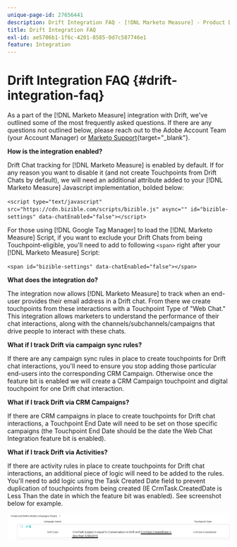 ```yaml
---
unique-page-id: 27656441
description: Drift Integration FAQ - [!DNL Marketo Measure] - Product Documentation
title: Drift Integration FAQ
exl-id: ae5706b1-1f6c-4201-8585-0d7c587746e1
feature: Integration
---
```

# Drift Integration FAQ {#drift-integration-faq}

As a part of the [!DNL Marketo Measure] integration with Drift, we've outlined some of the most frequently asked questions. If there are any questions not outlined below, please reach out to the Adobe Account Team (your Account Manager) or [Marketo Support](https://nation.marketo.com/t5/support/ct-p/Support){target="_blank"}.

**How is the integration enabled?**

Drift Chat tracking for [!DNL Marketo Measure] is enabled by default. If for any reason you want to disable it (and not create Touchpoints from Drift Chats by default), we will need an additional attribute added to your [!DNL Marketo Measure] Javascript implementation, bolded below:

`<script type="text/javascript" src="https://cdn.bizible.com/scripts/bizible.js" async="" id="bizible-settings" data-chatEnabled="false"></script>`

For those using [!DNL Google Tag Manager] to load the [!DNL Marketo Measure] Script, if you want to exclude your Drift Chats from being Touchpoint-eligible, you'll need to add to following `<span>` right after your [!DNL Marketo Measure] Script:

`<span id="bizible-settings" data-chatEnabled="false"></span>`

**What does the integration do?**

The integration now allows [!DNL Marketo Measure] to track when an end-user provides their email address in a Drift chat. From there we create touchpoints from these interactions with a Touchpoint Type of "Web Chat." This integration allows marketers to understand the performance of their chat interactions, along with the channels/subchannels/campaigns that drive people to interact with these chats.

**What if I track Drift via campaign sync rules?**

If there are any campaign sync rules in place to create touchpoints for Drift chat interactions, you'll need to ensure you stop adding those particular end-users into the corresponding CRM Campaign. Otherwise once the feature bit is enabled we will create a CRM Campaign touchpoint and digital touchpoint for one Drift chat interaction.

**What if I track Drift via CRM Campaigns?**

If there are CRM campaigns in place to create touchpoints for Drift chat interactions, a Touchpoint End Date will need to be set on those specific campaigns (the Touchpoint End Date should be the date the Web Chat Integration feature bit is enabled).

**What if I track Drift via Activities?**

If there are activity rules in place to create touchpoints for Drift chat interactions, an additional piece of logic will need to be added to the rules. You'll need to add logic using the Task Created Date field to prevent duplication of touchpoints from being created (IE CrmTask.CreatedDate is Less Than the date in which the feature bit was enabled). See screenshot below for example.

![](assets/activity-rule-drift.png)

